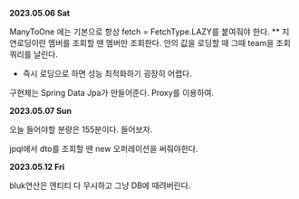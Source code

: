 **2023.05.06 Sat**

ManyToOne 에는 기본으로 항상 fetch = FetchType.LAZY를 붙여줘야 한다.
** 지연로딩이란 멤버를 조회할 땐 멤버만 조회한다. 안의 값을 로딩할 때 그때 team을 조회 쿼리를 날린다.
- 즉시 로딩으로 하면 성능 최적화하기 굉장히 어렵다.

구현체는 Spring Data Jpa가 만들어준다. Proxy를 이용하여.

**2023.05.07 Sun**

오늘 들어야할 분량은 155분이다.
들어보자.

jpql에서 dto를 조회할 땐 new 오퍼레이션을 써줘야한다.

**2023.05.12 Fri**


bluk연산은 엔티티 다 무시하고 그냥 DB에 때려버린다.